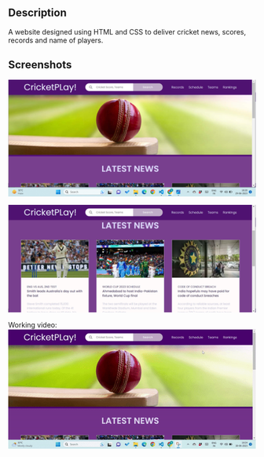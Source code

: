 ## Description
A website designed using HTML and CSS to deliver cricket news, scores, records and name of players.




## Screenshots

![website](screenshot.png)

![website](screenshot1.png)

Working video:
![video](images/video.gif)
